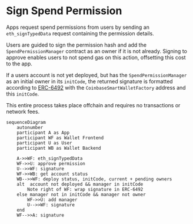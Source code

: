 # Sign Spend Permission

Apps request spend permissions from users by sending an `eth_signTypedData` request containing the permission details.

Users are guided to sign the permission hash and add the `SpendPermissionManager` contract as an owner if it is not already. Signing to approve enables users to not spend gas on this action, offsetting this cost to the app.

If a users account is not yet deployed, but has the `SpendPermissionManager` as an initial owner in its `initCode`, the returned signature is formatted according to [ERC-6492](https://eips.ethereum.org/EIPS/eip-6492) with the `CoinbaseSmartWalletFactory` address and this `initCode`.

This entire process takes place offchain and requires no transactions or network fees.

```mermaid
sequenceDiagram
    autonumber
    participant A as App
    participant WF as Wallet Frontend
    participant U as User
    participant WB as Wallet Backend

    A->>WF: eth_signTypedData
    WF->>U: approve permission
    U-->>WF: signature
    WF->>WB: get account status
    WB-->>WF: deploy status, initCode, current + pending owners
    alt  account not deployed && manager in initCode
        Note right of WF: wrap signature in ERC-6492
    else manager not in initCode && manager not owner
        WF->>U: add manager
        U-->>WF: signature
    end
    WF-->>A: signature
```
